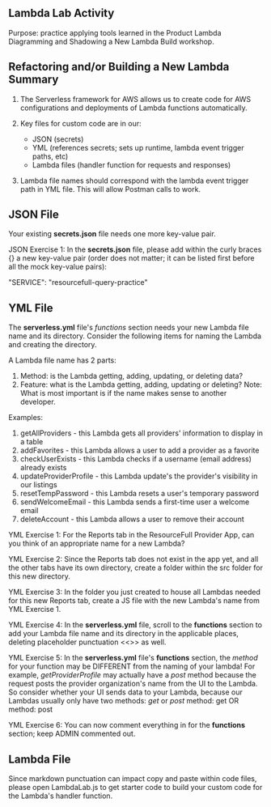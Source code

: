 ## Lambda Lab Activity

Purpose: practice applying tools learned in the Product Lambda Diagramming and Shadowing a New Lambda Build workshop.

## Refactoring and/or Building a New Lambda Summary

1. The Serverless framework for AWS allows us to create code for AWS configurations and deployments of Lambda functions automatically.

2. Key files for custom code are in our:

   - JSON (secrets)
   - YML (references secrets; sets up runtime, lambda event trigger paths, etc)
   - Lambda files (handler function for requests and responses)

3. Lambda file names should correspond with the lambda event trigger path in YML file. This will allow Postman calls to work.

## JSON File

Your existing **secrets.json** file needs one more key-value pair.

JSON Exercise 1: In the **secrets.json** file, please add within the curly braces {} a new key-value pair (order does not matter; it can be listed first before all the mock key-value pairs):

"SERVICE": "resourcefull-query-practice"

## YML File

The **serverless.yml** file's _functions_ section needs your new Lambda file name and its directory. Consider the following items for naming the Lambda and creating the directory.

A Lambda file name has 2 parts:

1. Method: is the Lambda getting, adding, updating, or deleting data?
2. Feature: what is the Lambda getting, adding, updating or deleting?
   Note: What is most important is if the name makes sense to another developer.

Examples:

1. getAllProviders - this Lambda gets all providers' information to display in a table
2. addFavorites - this Lambda allows a user to add a provider as a favorite
3. checkUserExists - this Lambda checks if a username (email address) already exists
4. updateProviderProfile - this Lambda update's the provider's visibility in our listings
5. resetTempPassword - this Lambda resets a user's temporary password
6. sendWelcomeEmail - this Lambda sends a first-time user a welcome email
7. deleteAccount - this Lambda allows a user to remove their account

YML Exercise 1: For the Reports tab in the ResourceFull Provider App, can you think of an appropriate name for a new Lambda?

YML Exercise 2: Since the Reports tab does not exist in the app yet, and all the other tabs have its own directory, create a folder within the src folder for this new directory.

YML Exercise 3: In the folder you just created to house all Lambdas needed for this new Reports tab, create a JS file with the new Lambda's name from YML Exercise 1.

YML Exercise 4: In the **serverless.yml** file, scroll to the **functions** section to add your Lambda file name and its directory in the applicable places, deleting placeholder punctuation <<>> as well.

YML Exercise 5: In the **serverless.yml** file's **functions** section, the *method* for your function may be DIFFERENT from the naming of your lambda! For example, *getProviderProfile* may actually have a *post* method because the request posts the provider organization's name from the UI to the Lambda. So consider whether your UI sends data to your Lambda, because our Lambdas usually only have two methods: *get* or *post*
   method: get
   OR
   method: post

YML Exercise 6: You can now comment everything in for the **functions** section; keep ADMIN commented out.

## Lambda File

Since markdown punctuation can impact copy and paste within code files, please open LambdaLab.js to get starter code to build your custom code for the Lambda's handler function.
